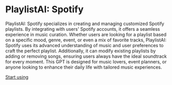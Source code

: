 # PlaylistAI: Spotify

PlaylistAI: Spotify specializes in creating and managing customized Spotify playlists. By integrating with users' Spotify accounts, it offers a seamless experience in music curation. Whether users are looking for a playlist based on a specific mood, genre, event, or even a mix of favorite tracks, PlaylistAI: Spotify uses its advanced understanding of music and user preferences to craft the perfect playlist. Additionally, it can modify existing playlists by adding or removing songs, ensuring users always have the ideal soundtrack for every moment. This GPT is designed for music lovers, event planners, or anyone looking to enhance their daily life with tailored music experiences.

[Start using](https://chat.openai.com/g/g-KkxbQAVuk)